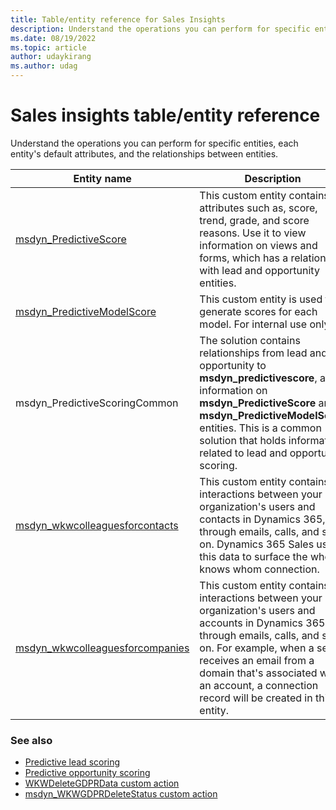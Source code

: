 ```yaml
---
title: Table/entity reference for Sales Insights
description: Understand the operations you can perform for specific entities in predictive scoring in Microsoft Dynamics 365 Sales.
ms.date: 08/19/2022
ms.topic: article
author: udaykirang
ms.author: udag
---
```

# Sales insights table/entity reference 

Understand the operations you can perform for specific entities, each entity's default attributes, and the relationships between entities.

|Entity name|Description|
|------|------|
|[msdyn_PredictiveScore](developer/entities/msdyn_predictivescore.md)|This custom entity contains attributes such as, score, trend, grade, and score reasons. Use it to view information on views and forms, which has a relationship with lead and opportunity entities.|
|[msdyn_PredictiveModelScore](developer/entities/msdyn_predictivemodelscore.md)|This custom entity is used to generate scores for each model. For internal use only.|
|msdyn_PredictiveScoringCommon|The solution contains relationships from lead and opportunity to **msdyn_predictivescore**, and information on **msdyn_PredictiveScore** and **msdyn_PredictiveModelScore** entities. This is a common solution that holds information related to lead and opportunity scoring.|
|[msdyn_wkwcolleaguesforcontacts](developer/entities/msdyn_wkwcolleaguesforcontact.md)|This custom entity contains interactions between your organization's users and contacts in Dynamics 365, through emails, calls, and so on. Dynamics 365 Sales uses this data to surface the who knows whom connection.|
|[msdyn_wkwcolleaguesforcompanies](developer/entities/msdyn_wkwcolleaguesforcompany.md)|This custom entity contains interactions between your organization's users and accounts in Dynamics 365, through emails, calls, and so on. For example, when a seller receives an email from a domain that's associated with an account, a connection record will be created in this entity.|

### See also

- [Predictive lead scoring](configure-predictive-lead-scoring.md)  
- [Predictive opportunity scoring](configure-predictive-opportunity-scoring.md)
- [WKWDeleteGDPRData custom action](developer/reference/custom-actions/msdyn_WKWDeletePrivacyData.md)
- [msdyn_WKWGDPRDeleteStatus custom action](developer/reference/custom-actions/msdyn_WKWPrivacyDeleteStatus.md)
